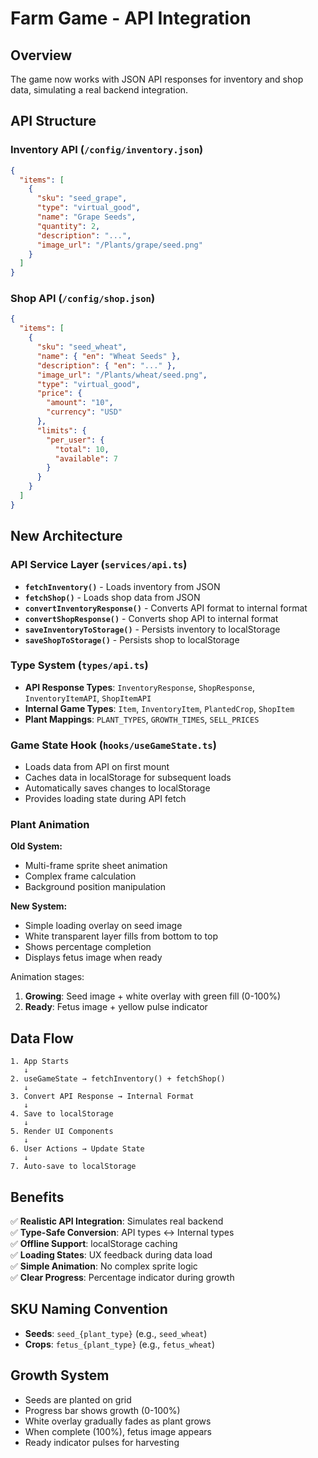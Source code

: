# Farm Game - API Integration

## Overview

The game now works with JSON API responses for inventory and shop data, simulating a real backend integration.

## API Structure

### Inventory API (`/config/inventory.json`)

```json
{
  "items": [
    {
      "sku": "seed_grape",
      "type": "virtual_good",
      "name": "Grape Seeds",
      "quantity": 2,
      "description": "...",
      "image_url": "/Plants/grape/seed.png"
    }
  ]
}
```

### Shop API (`/config/shop.json`)

```json
{
  "items": [
    {
      "sku": "seed_wheat",
      "name": { "en": "Wheat Seeds" },
      "description": { "en": "..." },
      "image_url": "/Plants/wheat/seed.png",
      "type": "virtual_good",
      "price": {
        "amount": "10",
        "currency": "USD"
      },
      "limits": {
        "per_user": {
          "total": 10,
          "available": 7
        }
      }
    }
  ]
}
```

## New Architecture

### API Service Layer (`services/api.ts`)

- **`fetchInventory()`** - Loads inventory from JSON
- **`fetchShop()`** - Loads shop data from JSON
- **`convertInventoryResponse()`** - Converts API format to internal format
- **`convertShopResponse()`** - Converts shop API to internal format
- **`saveInventoryToStorage()`** - Persists inventory to localStorage
- **`saveShopToStorage()`** - Persists shop to localStorage

### Type System (`types/api.ts`)

- **API Response Types**: `InventoryResponse`, `ShopResponse`, `InventoryItemAPI`, `ShopItemAPI`
- **Internal Game Types**: `Item`, `InventoryItem`, `PlantedCrop`, `ShopItem`
- **Plant Mappings**: `PLANT_TYPES`, `GROWTH_TIMES`, `SELL_PRICES`

### Game State Hook (`hooks/useGameState.ts`)

- Loads data from API on first mount
- Caches data in localStorage for subsequent loads
- Automatically saves changes to localStorage
- Provides loading state during API fetch

### Plant Animation

**Old System:**

- Multi-frame sprite sheet animation
- Complex frame calculation
- Background position manipulation

**New System:**

- Simple loading overlay on seed image
- White transparent layer fills from bottom to top
- Shows percentage completion
- Displays fetus image when ready

Animation stages:

1. **Growing**: Seed image + white overlay with green fill (0-100%)
2. **Ready**: Fetus image + yellow pulse indicator

## Data Flow

```
1. App Starts
   ↓
2. useGameState → fetchInventory() + fetchShop()
   ↓
3. Convert API Response → Internal Format
   ↓
4. Save to localStorage
   ↓
5. Render UI Components
   ↓
6. User Actions → Update State
   ↓
7. Auto-save to localStorage
```

## Benefits

✅ **Realistic API Integration**: Simulates real backend  
✅ **Type-Safe Conversion**: API types ↔ Internal types  
✅ **Offline Support**: localStorage caching  
✅ **Loading States**: UX feedback during data load  
✅ **Simple Animation**: No complex sprite logic  
✅ **Clear Progress**: Percentage indicator during growth

## SKU Naming Convention

- **Seeds**: `seed_{plant_type}` (e.g., `seed_wheat`)
- **Crops**: `fetus_{plant_type}` (e.g., `fetus_wheat`)

## Growth System

- Seeds are planted on grid
- Progress bar shows growth (0-100%)
- White overlay gradually fades as plant grows
- When complete (100%), fetus image appears
- Ready indicator pulses for harvesting
